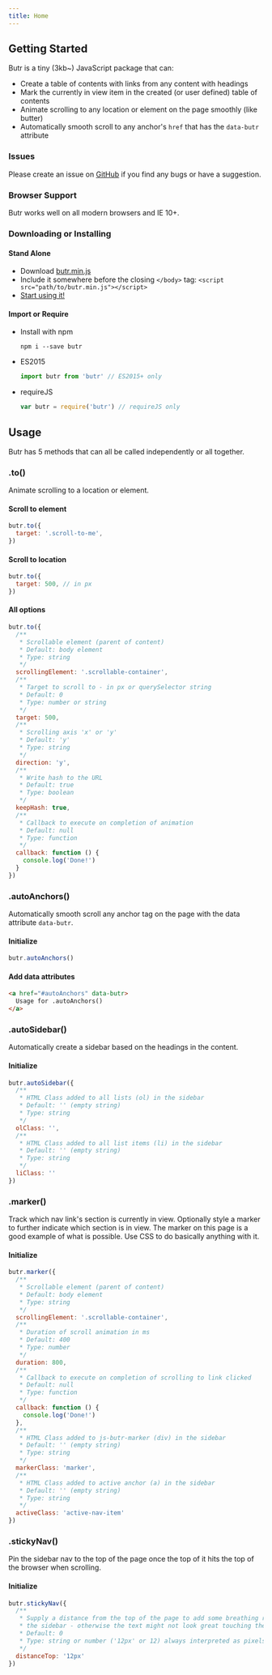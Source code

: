 ```yaml
---
title: Home
---
```


## Getting Started
Butr is a tiny (3kb~) JavaScript package that can:

- Create a table of contents with links from any content with headings
- Mark the currently in view item in the created (or user defined) table of contents
- Animate scrolling to any location or element on the page smoothly (like butter)
- Automatically smooth scroll to any anchor's `href` that has the `data-butr` attribute

### Issues
Please create an issue on [GitHub](https://github.com/UFHealth/butr.js/issues) if you find any bugs or have a suggestion.

### Browser Support
Butr works well on all modern browsers and IE 10+.

### Downloading or Installing

#### Stand Alone
- Download [butr.min.js](#)
- Include it somewhere before the closing `</body>` tag: `<script src="path/to/butr.min.js"></script>`
- [Start using it!](#Usage)

#### Import or Require

- Install with npm
  ```
  npm i --save butr
  ```

- ES2015
  ``` js
  import butr from 'butr' // ES2015+ only
  ```

- requireJS
  ``` js
  var butr = require('butr') // requireJS only
  ```

## Usage
Butr has 5 methods that can all be called independently or all together.

### .to()
Animate scrolling to a location or element.

#### Scroll to element
``` js
butr.to({
  target: '.scroll-to-me',
})
```

#### Scroll to location
``` js
butr.to({
  target: 500, // in px
})
```

#### All options
``` js
butr.to({
  /**
   * Scrollable element (parent of content)
   * Default: body element
   * Type: string
   */
  scrollingElement: '.scrollable-container',
  /**
   * Target to scroll to - in px or querySelector string
   * Default: 0
   * Type: number or string
   */
  target: 500,
  /**
   * Scrolling axis 'x' or 'y'
   * Default: 'y'
   * Type: string
   */
  direction: 'y',
  /**
   * Write hash to the URL
   * Default: true
   * Type: boolean
   */
  keepHash: true,
  /**
   * Callback to execute on completion of animation
   * Default: null
   * Type: function
   */
  callback: function () {
    console.log('Done!')
  }
})
```

### .autoAnchors()
Automatically smooth scroll any anchor tag on the page with the data attribute `data-butr`.

#### Initialize
``` js
butr.autoAnchors()
```

#### Add data attributes
``` html
<a href="#autoAnchors" data-butr>
  Usage for .autoAnchors()
</a>
```

### .autoSidebar()
Automatically create a sidebar based on the headings in the content.

#### Initialize
``` js
butr.autoSidebar({
  /**
   * HTML Class added to all lists (ol) in the sidebar
   * Default: '' (empty string)
   * Type: string
   */
  olClass: '',
  /**
   * HTML Class added to all list items (li) in the sidebar
   * Default: '' (empty string)
   * Type: string
   */
  liClass: ''
})
```

### .marker()
Track which nav link's section is currently in view. Optionally style a marker to further indicate which section is in view. The marker on this page is a good example of what is possible. Use CSS to do basically anything with it.

#### Initialize
``` js
butr.marker({
  /**
   * Scrollable element (parent of content)
   * Default: body element
   * Type: string
   */
  scrollingElement: '.scrollable-container',
  /**
   * Duration of scroll animation in ms
   * Default: 400
   * Type: number
   */
  duration: 800,
  /**
   * Callback to execute on completion of scrolling to link clicked
   * Default: null
   * Type: function
   */
  callback: function () {
    console.log('Done!')
  },
  /**
   * HTML Class added to js-butr-marker (div) in the sidebar
   * Default: '' (empty string)
   * Type: string
   */
  markerClass: 'marker',
  /**
   * HTML Class added to active anchor (a) in the sidebar
   * Default: '' (empty string)
   * Type: string
   */
  activeClass: 'active-nav-item'
})
```

### .stickyNav()
Pin the sidebar nav to the top of the page once the top of it hits the top of the browser when scrolling.

#### Initialize
``` js
butr.stickyNav({
  /**
   * Supply a distance from the top of the page to add some breathing room for
   * the sidebar - otherwise the text might not look great touching the edge.
   * Default: 0
   * Type: string or number ('12px' or 12) always interpreted as pixels
   */
  distanceTop: '12px'
})
```
